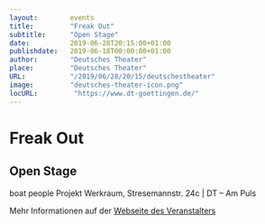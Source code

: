 ```yaml
---
layout:        events
title:         "Freak Out"
subtitle:      "Open Stage"
date:          2019-06-28T20:15:00+01:00
publishdate:   2019-06-18T00:00:00+01:00
author:        "Deutsches Theater"
place:         "Deutsches Theater"
URL:           "/2019/06/28/20/15/deutschestheater"
image:         "deutsches-theater-icon.png"
locURL:         "https://www.dt-goettingen.de/"
---
```


Freak Out
===========

Open Stage
-----------

 boat people Projekt Werkraum, Stresemannstr. 24c | DT – Am Puls

Mehr Informationen auf der [Webseite des Veranstalters](https://www.dt-goettingen.de/stueck/freak-out/)
